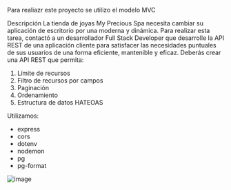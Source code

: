 Para realiazr este proyecto se utilizo el modelo MVC

Descripción
La tienda de joyas My Precious Spa necesita cambiar su aplicación de escritorio por una
moderna y dinámica. Para realizar esta tarea, contactó a un desarrollador Full Stack
Developer que desarrolle la API REST de una aplicación cliente para satisfacer las
necesidades puntuales de sus usuarios de una forma eficiente, mantenible y eficaz.
Deberás crear una API REST que permita:
1. Límite de recursos
2. Filtro de recursos por campos
3. Paginación
4. Ordenamiento
5. Estructura de datos HATEOAS

Utilizamos:
<ul>
  <li>express</li>
  <li>cors</li>
  <li>dotenv</li>
  <li>nodemon</li>
  <li>pg</li>
  <li>pg-format</li>
</ul>


![image](https://github.com/leofigue/tiendaDeJoyas/assets/135772218/58464561-3b77-4afe-b883-ce5b2a8401ba)

